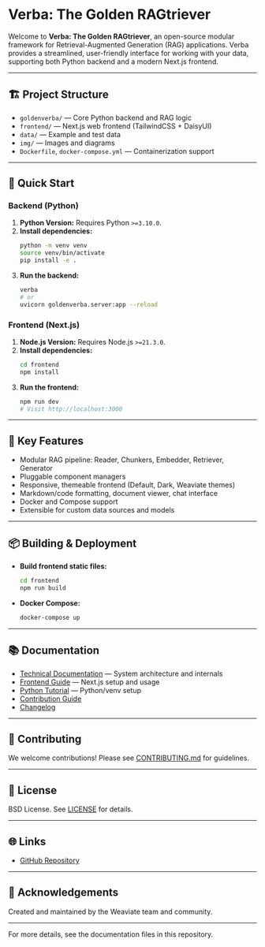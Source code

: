 # Verba: The Golden RAGtriever

Welcome to **Verba: The Golden RAGtriever**, an open-source modular framework for Retrieval-Augmented Generation (RAG) applications. Verba provides a streamlined, user-friendly interface for working with your data, supporting both Python backend and a modern Next.js frontend.

---

## 🏗️ Project Structure

- `goldenverba/` — Core Python backend and RAG logic
- `frontend/` — Next.js web frontend (TailwindCSS + DaisyUI)
- `data/` — Example and test data
- `img/` — Images and diagrams
- `Dockerfile`, `docker-compose.yml` — Containerization support

---

## 🚀 Quick Start

### Backend (Python)

1. **Python Version:** Requires Python `>=3.10.0`.
2. **Install dependencies:**
   ```bash
   python -m venv venv
   source venv/bin/activate
   pip install -e .
   ```
3. **Run the backend:**
   ```bash
   verba
   # or
   uvicorn goldenverba.server:app --reload
   ```

### Frontend (Next.js)

1. **Node.js Version:** Requires Node.js `>=21.3.0`.
2. **Install dependencies:**
   ```bash
   cd frontend
   npm install
   ```
3. **Run the frontend:**
   ```bash
   npm run dev
   # Visit http://localhost:3000
   ```

---

## 🧩 Key Features

- Modular RAG pipeline: Reader, Chunkers, Embedder, Retriever, Generator
- Pluggable component managers
- Responsive, themeable frontend (Default, Dark, Weaviate themes)
- Markdown/code formatting, document viewer, chat interface
- Docker and Compose support
- Extensible for custom data sources and models

---

## 📦 Building & Deployment

- **Build frontend static files:**
  ```bash
  cd frontend
  npm run build
  ```
- **Docker Compose:**
  ```bash
  docker-compose up
  ```

---

## 📚 Documentation

- [Technical Documentation](TECHNICAL.md) — System architecture and internals
- [Frontend Guide](FRONTEND.md) — Next.js setup and usage
- [Python Tutorial](PYTHON_TUTORIAL.md) — Python/venv setup
- [Contribution Guide](CONTRIBUTING.md)
- [Changelog](CHANGELOG.md)

---

## 🤝 Contributing

We welcome contributions! Please see [CONTRIBUTING.md](CONTRIBUTING.md) for guidelines.

---

## 📝 License

BSD License. See [LICENSE](LICENSE) for details.

---

## 🌐 Links

- [GitHub Repository](https://github.com/weaviate/Verba)

---

## 🙏 Acknowledgements

Created and maintained by the Weaviate team and community.

---

For more details, see the documentation files in this repository.
